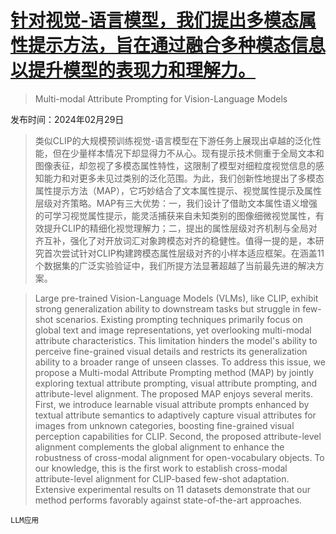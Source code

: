 # [针对视觉-语言模型，我们提出多模态属性提示方法，旨在通过融合多种模态信息以提升模型的表现力和理解力。](https://arxiv.org/abs/2403.00219)

> Multi-modal Attribute Prompting for Vision-Language Models

发布时间：2024年02月29日

> 类似CLIP的大规模预训练视觉-语言模型在下游任务上展现出卓越的泛化性能，但在少量样本情况下却显得力不从心。现有提示技术侧重于全局文本和图像表征，却忽视了多模态属性特性，这限制了模型对细粒度视觉信息的感知能力和对更多未见过类别的泛化范围。为此，我们创新性地提出了多模态属性提示方法（MAP），它巧妙结合了文本属性提示、视觉属性提示及属性层级对齐策略。MAP有三大优势：一，我们设计了借助文本属性语义增强的可学习视觉属性提示，能灵活捕获来自未知类别的图像细微视觉属性，有效提升CLIP的精细化视觉理解力；二，提出的属性层级对齐机制与全局对齐互补，强化了对开放词汇对象跨模态对齐的稳健性。值得一提的是，本研究首次尝试针对CLIP构建跨模态属性层级对齐的小样本适应框架。在涵盖11个数据集的广泛实验验证中，我们所提方法显著超越了当前最先进的解决方案。

> Large pre-trained Vision-Language Models (VLMs), like CLIP, exhibit strong generalization ability to downstream tasks but struggle in few-shot scenarios. Existing prompting techniques primarily focus on global text and image representations, yet overlooking multi-modal attribute characteristics. This limitation hinders the model's ability to perceive fine-grained visual details and restricts its generalization ability to a broader range of unseen classes. To address this issue, we propose a Multi-modal Attribute Prompting method (MAP) by jointly exploring textual attribute prompting, visual attribute prompting, and attribute-level alignment. The proposed MAP enjoys several merits. First, we introduce learnable visual attribute prompts enhanced by textual attribute semantics to adaptively capture visual attributes for images from unknown categories, boosting fine-grained visual perception capabilities for CLIP. Second, the proposed attribute-level alignment complements the global alignment to enhance the robustness of cross-modal alignment for open-vocabulary objects. To our knowledge, this is the first work to establish cross-modal attribute-level alignment for CLIP-based few-shot adaptation. Extensive experimental results on 11 datasets demonstrate that our method performs favorably against state-of-the-art approaches.

`LLM应用`